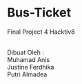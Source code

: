 # Bus-Ticket
Final Project 4 Hacktiv8

<br />
Dibuat Oleh : <br />
Muhamad Anis <br />
Justine Ferdhika <br />
Putri Almadea

